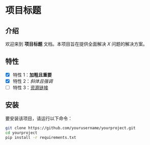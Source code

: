 # 项目标题

## 介绍
欢迎来到 **项目标题** 文档。本项目旨在提供全面解决 *X* 问题的解决方案。

## 特性
- [x] 特性 1：**加粗且重要**
- [x] 特性 2：*斜体且强调*
- [ ] 特性 3：[资源链接](https://example.com)

## 安装
要安装该项目，请运行以下命令：

```bash
git clone https://github.com/yourusername/yourproject.git
cd yourproject
pip install -r requirements.txt
